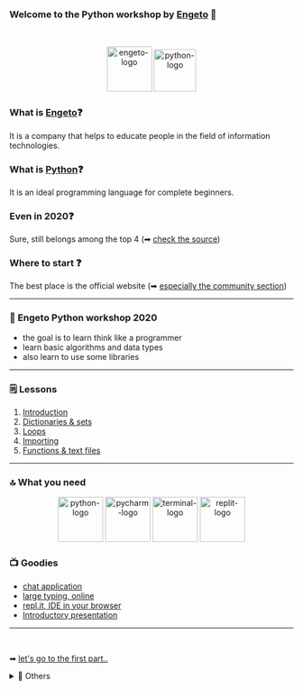 ### Welcome to the Python workshop by [Engeto](https://engeto.cz/) 👋
<br />

<p align="center">
  <img alt="engeto-logo" width="80px" src="https://engeto.cz/wp-content/uploads/2019/01/engeto-square.png" />
  <img alt="python-logo" width="75px" src="https://hackaday.com/wp-content/uploads/2019/09/python-logo.png" />
</p>

### What is [Engeto](https://engeto.cz/o-nas/)❓
It is a company that helps to educate people in the field of information
technologies.

### What is [Python](https://www.python.org)❓
It is an ideal programming language for complete beginners.

### Even in 2020❓
Sure, still belongs among the top 4
(➡ [check the source](https://www.codingame.com/work/codingame-developer-survey-2020/#page6))

### Where to start ❓
The best place is the official website
(➡ [especially the community section](https://www.python.org/community/))

---

### 📓 Engeto Python workshop 2020
- the goal is to learn think like a programmer
- learn basic algorithms and data types
- also learn to use some libraries
---

### 🗒 Lessons
1. [Introduction](https://github.com/Bralor/python-workshop/tree/master/materials/01_introduction)
2. [Dictionaries & sets](https://github.com/Bralor/python-workshop/tree/master/materials/02_dicts_and_sets)
4. [Loops](https://github.com/Bralor/python-workshop/tree/master/materials/03_loops)
5. [Importing](https://github.com/Bralor/python-workshop/tree/master/materials/04_importing)
6. [Functions & text files](https://github.com/Bralor/python-workshop/tree/master/materials/05_functions_and_text_files)
---

### 🔝 What you need

<p align="center">
  <img alt="python-logo" width="80px" src="https://cdn.freebiesupply.com/logos/large/2x/python-5-logo-png-transparent.png" />
  <img alt="pycharm-logo" width="80px" src="https://upload.wikimedia.org/wikipedia/commons/thumb/a/a1/PyCharm_Logo.svg/1200px-PyCharm_Logo.svg.png" />
  <img alt="terminal-logo" width="80px" src="https://media.idownloadblog.com/wp-content/uploads/2016/02/terminal-app-icon-OS-X.png" />
  <img alt="replit-logo" width="80px" src="https://images.saasworthy.com/replit_6832_logo_1585548650_d3me9.png" />
</p>

### 📺 Goodies
- [chat application](https://tlk.io/)
- [large typing, online](https://large-type.com/#*hello*)
- [repl.it, IDE in your browser](https://repl.it)
- [Introductory presentation](https://docs.google.com/presentation/d/1WJIt1072JDfCqEzdAnXqoTO87nSBBpZNS01Tbz87cnM/edit#slide=id.ga479756cdf_0_6)
---
<br />

➡ [let's go to the first part..](https://github.com/Bralor/python-workshop/tree/master/materials/01_introduction)

<details>
  <summary>🔽 Others</summary>

<!--START_SECTION:details-->
- 🐍 [Install Python](https://docs.python.org/3/using/index.html)
- 🗒 [LinkedIn](https://www.linkedin.com/in/matous-holinka/)
<!--END_SECTION:details-->

</details>

